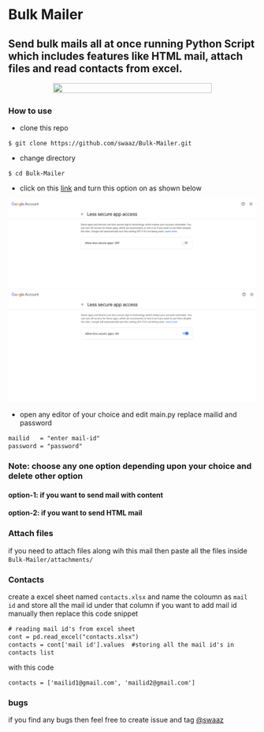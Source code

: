# Bulk Mailer
## Send bulk mails all at once running Python Script which includes features like HTML mail, attach files and read contacts from excel.

<center>
<div>
    <img src='./src/giphy.gif' style="width:80%; height:50%"></img>
</div>
</center>

### How to use
- clone this repo
```
$ git clone https://github.com/swaaz/Bulk-Mailer.git
```

- change directory
```
$ cd Bulk-Mailer
```

- click on this [link](https://myaccount.google.com/lesssecureapps) and turn this option on as shown below

<img src="./src/img1.png">
<img src="./src/img2.png">

- open any editor of your choice and edit main.py
replace mailid and password
```
mailid   = "enter mail-id"
password = "password"
```
### Note: choose any one option depending upon your choice and delete other option
#### option-1: if you want to send mail with content
#### option-2: if you want to send HTML mail

### Attach files
if you need to attach files along wih this mail then paste all the files inside ```Bulk-Mailer/attachments/``` 

### Contacts
create a excel sheet named ```contacts.xlsx``` and name the coloumn as ```mail id``` and store all the mail id under that column
if you want to add mail id manually then replace this code snippet 
```
# reading mail id's from excel sheet
cont = pd.read_excel("contacts.xlsx")
contacts = cont['mail id'].values  #storing all the mail id's in contacts list
```
with this code
```
contacts = ['mailid1@gmail.com', 'mailid2@gmail.com']
```

### bugs
if you find any bugs then feel free to create issue and tag [@swaaz](https://github.com/swaaz/) 
